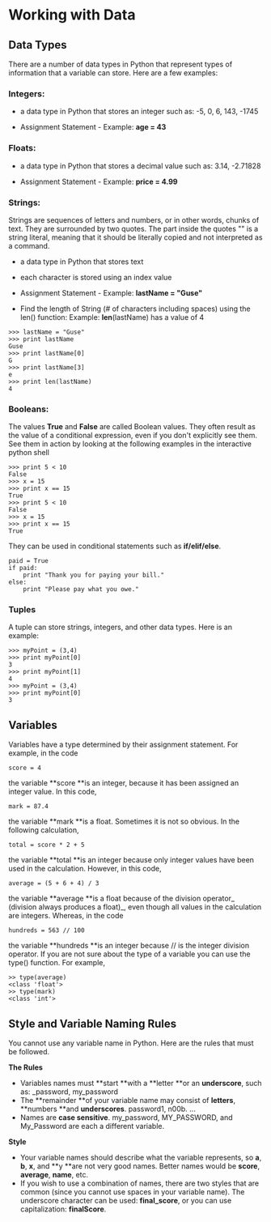 # Working with Data

## Data Types

There are a number of data types in Python that represent types of information that a variable can store. Here are a few examples:

### Integers:

* a data type in Python that stores an integer such as: -5, 0, 6, 143, -1745

* Assignment Statement - Example: **age = 43**

### Floats:

* a data type in Python that stores a decimal value such as: 3.14, -2.71828

* Assignment Statement - Example: **price = 4.99**

### Strings:

Strings are sequences of letters and numbers, or in other words, chunks of text. They are surrounded by two quotes. The part inside the quotes "" is a string literal, meaning that it should be literally copied and not interpreted as a command.

* a data type in Python that stores text

* each character is stored using an index value

* Assignment Statement - Example: **lastName = "Guse"**

* Find the length of String \(\# of characters including spaces\) using the len\(\) function:  Example: **len**\(lastName\) has a value of 4

```
>>> lastName = "Guse"
>>> print lastName
Guse
>>> print lastName[0]
G
>>> print lastName[3]
e
>>> print len(lastName)
4
```

### Booleans:

The values **True** and **False** are called Boolean values. They often result as the value of a conditional expression, even if you don't explicitly see them. See them in action by looking at the following examples in the interactive python shell

```
>>> print 5 < 10
False
>>> x = 15
>>> print x == 15
True
>>> print 5 < 10
False
>>> x = 15
>>> print x == 15
True
```

They can be used in conditional statements such as **if/elif/else**.

```
paid = True
if paid:
    print "Thank you for paying your bill."
else:
    print "Please pay what you owe."
```

### Tuples

A tuple can store strings, integers, and other data types. Here is an example:

```
>>> myPoint = (3,4)
>>> print myPoint[0]
3
>>> print myPoint[1]
4
>>> myPoint = (3,4)
>>> print myPoint[0]
3
```

## Variables

Variables have a type determined by their assignment statement.  For example, in the code

```
score = 4
```

the variable **score **is an integer, because it has been assigned an integer value.  In this code,

```
mark = 87.4
```

the variable **mark **is a float.  Sometimes it is not so obvious.  In the following calculation,

```
total = score * 2 + 5
```

the variable **total **is an integer because only integer values have been used in the calculation.  However, in this code,

```
average = (5 + 6 + 4) / 3
```

the variable **average **is a float because of the division operator_ \(division always produces a float\)_, even though all values in the calculation are integers.  Whereas, in the code

```
hundreds = 563 // 100
```

the variable **hundreds **is an integer because // is the integer division operator.  If you are not sure about the type of a variable you can use the type\(\) function.  For example,

```
>> type(average)
<class 'float'>
>> type(mark)
<class 'int'>
```

## Style and Variable Naming Rules

You cannot use any variable name in Python.  Here are the rules that must be followed.

**The Rules**

* Variables names must **start **with a **letter **or an **underscore**, such as: \_password, my\_password
* The **remainder **of your variable name may consist of **letters**, **numbers **and **underscores**. password1,  n00b. ...
* Names are **case sensitive**. my\_password, MY\_PASSWORD, and My\_Password are each a different variable.

**Style**

* Your variable names should describe what the variable represents, so **a**, **b**, **x**, and **y **are not very good names.  Better names would be **score**, **average**, **name**, etc.
* If you wish to use a combination of names, there are two styles that are common \(since you cannot use spaces in your variable name\).  The underscore character can be used:  **final\_score**, or you can use capitalization: **finalScore**.



